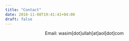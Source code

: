 ```yaml
---
title: "Contact"
date: 2018-11-08T19:41:41+04:00
draft: false
---
```


<center>
Email: wasim[dot]ullah[at]aol[dot]com
</center>
